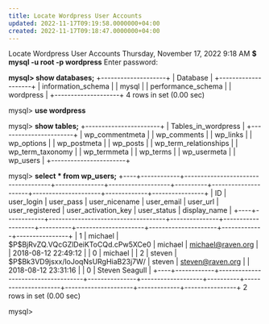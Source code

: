 ```yaml
---
title: Locate Wordpress User Accounts
updated: 2022-11-17T09:19:58.0000000+04:00
created: 2022-11-17T09:18:47.0000000+04:00
---
```


Locate Wordpress User Accounts
Thursday, November 17, 2022
9:18 AM
**\$ mysql -u root -p wordpress**
Enter password:

**mysql\> show databases;**
+--------------------+
\| Database \|
+--------------------+
\| information_schema \|
\| mysql \|
\| performance_schema \|
\| wordpress \|
+--------------------+
4 rows in set (0.00 sec)

mysql\> **use wordpress**

mysql\> **show tables;**
+-----------------------+
\| Tables_in_wordpress \|
+-----------------------+
\| wp_commentmeta \|
\| wp_comments \|
\| wp_links \|
\| wp_options \|
\| wp_postmeta \|
\| wp_posts \|
\| wp_term_relationships \|
\| wp_term_taxonomy \|
\| wp_termmeta \|
\| wp_terms \|
\| wp_usermeta \|
\| wp_users \|
+-----------------------+

mysql\> **select \* from wp_users;**
+----+------------+------------------------------------+---------------+-------------------+----------+---------------------+---------------------+-------------+----------------+
\| ID \| user_login \| user_pass \| user_nicename \| user_email \| user_url \| user_registered \| user_activation_key \| user_status \| display_name \|
+----+------------+------------------------------------+---------------+-------------------+----------+---------------------+---------------------+-------------+----------------+
\| 1 \| michael \| \$P\$BjRvZQ.VQcGZlDeiKToCQd.cPw5XCe0 \| michael \| michael@raven.org \| \| 2018-08-12 22:49:12 \| \| 0 \| michael \|
\| 2 \| steven \| \$P\$Bk3VD9jsxx/loJoqNsURgHiaB23j7W/ \| steven \| steven@raven.org \| \| 2018-08-12 23:31:16 \| \| 0 \| Steven Seagull \|
+----+------------+------------------------------------+---------------+-------------------+----------+---------------------+---------------------+-------------+----------------+
2 rows in set (0.00 sec)

mysql\>
